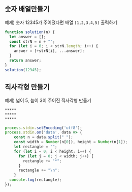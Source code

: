 ## 숫자 배열만들기

예제) 숫자 12345가 주어졌다면 배열 `[1,2,3,4,5]` 출력하기

```js
function solution(n) {
  let answer = [];
  const strN = n + "";
  for (let i = 0; i < strN.length; i++) {
    answer = [+strN[i], ...answer];
  }
  return answer;
}
solution(12345);
```

## 직사각형 만들기

예제) 넓이 5, 높이 3이 주어진 직사각형 만들기
```
*****
*****
*****
```


```js
process.stdin.setEncoding('utf8');
process.stdin.on('data', data => {
    const n = data.split(" ");
    const width = Number(n[0]), height = Number(n[1]);
    let rectangle = "";
    for (let i = 0; i < height; i++) {
      for (let j = 0; j < width; j++) {
        rectangle += "*";
      }
      rectangle += "\n";
    }
  console.log(rectangle);
});
```